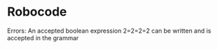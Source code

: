 # Robocode
Errors:
An accepted boolean expression 2=2=2=2 can be written and is accepted in the grammar

